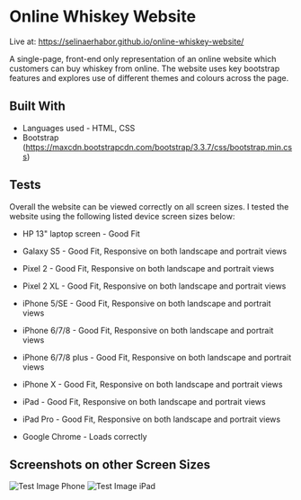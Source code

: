# Online Whiskey Website

Live at: https://selinaerhabor.github.io/online-whiskey-website/

A single-page, front-end only representation of an online website which customers 
can buy whiskey from online. The website uses key bootstrap features and 
explores use of different themes and colours across the page.


## Built With

* Languages used - HTML, CSS
* Bootstrap (https://maxcdn.bootstrapcdn.com/bootstrap/3.3.7/css/bootstrap.min.css)


## Tests

Overall the website can be viewed correctly on all screen sizes. 
I tested the website using the following listed device screen sizes below:

* HP 13" laptop screen - Good Fit
* Galaxy S5 - Good Fit, Responsive on both landscape and portrait views
* Pixel 2 - Good Fit, Responsive on both landscape and portrait views
* Pixel 2 XL - Good Fit, Responsive on both landscape and portrait views
* iPhone 5/SE - Good Fit, Responsive on both landscape and portrait views
* iPhone 6/7/8 - Good Fit, Responsive on both landscape and portrait views
* iPhone 6/7/8 plus - Good Fit, Responsive on both landscape and portrait views
* iPhone X - Good Fit, Responsive on both landscape and portrait views
* iPad - Good Fit, Responsive on both landscape and portrait views
* iPad Pro - Good Fit, Responsive on both landscape and portrait views

* Google Chrome - Loads correctly

## Screenshots on other Screen Sizes

![Test Image Phone]("../images/Phone-Screen-Size.png")
![Test Image iPad]("../images/iPad-Screen-Size.png")